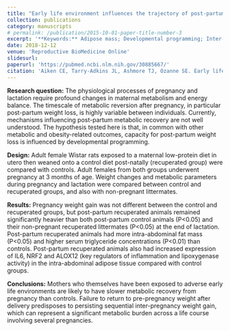 ```yaml
---
title: "Early life environment influences the trajectory of post-partum weight loss in adult female rats"
collection: publications
category: manuscripts
# permalink: /publication/2015-10-01-paper-title-number-3
excerpt: '**Keywords:** Adipose mass; Developmental programming; Inter-pregnancy weight gain; Metabolism; Post-partum weight; Rat'
date: 2018-12-12
venue: 'Reproductive BioMedicine Online'
slidesurl: 
paperurl: 'https://pubmed.ncbi.nlm.nih.gov/30885667/'
citation: 'Aiken CE, Tarry-Adkins JL, Ashmore TJ, Ozanne SE. Early life environment influences the trajectory of post-partum weight loss in adult female rats. Reprod Biomed Online. 2019 May;38(5):779-786. doi: 10.1016/j.rbmo.2018.12.002. Epub 2018 Dec 12. PMID: 30885667; PMCID: PMC6491499.'
---
```


**Research question:** The physiological processes of pregnancy and lactation require profound changes in maternal metabolism and energy balance. The timescale of metabolic reversion after pregnancy, in particular post-partum weight loss, is highly variable between individuals. Currently, mechanisms influencing post-partum metabolic recovery are not well understood. The hypothesis tested here is that, in common with other metabolic and obesity-related outcomes, capacity for post-partum weight loss is influenced by developmental programming.

**Design:** Adult female Wistar rats exposed to a maternal low-protein diet in utero then weaned onto a control diet post-natally (recuperated group) were compared with controls. Adult females from both groups underwent pregnancy at 3 months of age. Weight changes and metabolic parameters during pregnancy and lactation were compared between control and recuperated groups, and also with non-pregnant littermates.

**Results:** Pregnancy weight gain was not different between the control and recuperated groups, but post-partum recuperated animals remained significantly heavier than both post-partum control animals (P<0.05) and their non-pregnant recuperated littermates (P<0.05) at the end of lactation. Post-partum recuperated animals had more intra-abdominal fat mass (P<0.05) and higher serum triglyceride concentrations (P<0.01) than controls. Post-partum recuperated animals also had increased expression of IL6, NRF2 and ALOX12 (key regulators of inflammation and lipoxygenase activity) in the intra-abdominal adipose tissue compared with control groups.

**Conclusions:** Mothers who themselves have been exposed to adverse early life environments are likely to have slower metabolic recovery from pregnancy than controls. Failure to return to pre-pregnancy weight after delivery predisposes to persisting sequential inter-pregnancy weight gain, which can represent a significant metabolic burden across a life course involving several pregnancies.